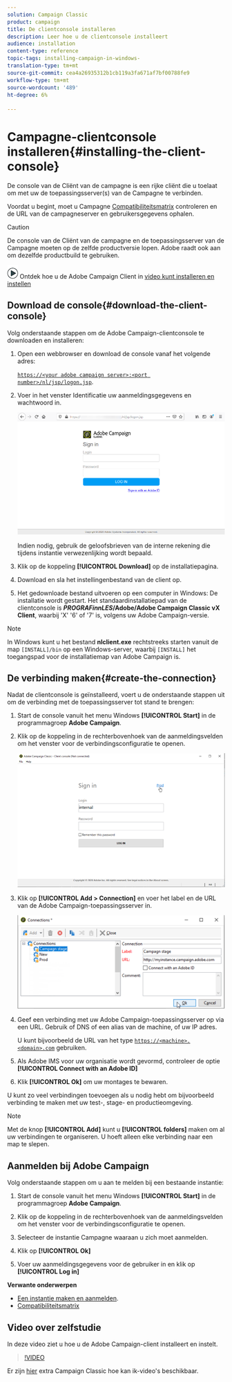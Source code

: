 ```yaml
---
solution: Campaign Classic
product: campaign
title: De clientconsole installeren
description: Leer hoe u de clientconsole installeert
audience: installation
content-type: reference
topic-tags: installing-campaign-in-windows-
translation-type: tm+mt
source-git-commit: cea4a26935312b1cb119a3fa671af7bf00788fe9
workflow-type: tm+mt
source-wordcount: '489'
ht-degree: 6%

---
```



# Campagne-clientconsole installeren{#installing-the-client-console}

De console van de Cliënt van de campagne is een rijke cliënt die u toelaat om met uw de toepassingsserver(s) van de Campagne te verbinden.

Voordat u begint, moet u Campagne [Compatibiliteitsmatrix](https://helpx.adobe.com/nl/campaign/kb/compatibility-matrix.html) controleren en de URL van de campagneserver en gebruikersgegevens ophalen.

>[!CAUTION]
>
>De console van de Cliënt van de campagne en de toepassingsserver van de Campagne moeten op de zelfde productversie lopen. Adobe raadt ook aan om dezelfde productbuild te gebruiken.

![](assets/do-not-localize/how-to-video.png) Ontdek hoe u de Adobe Campaign Client in  [video kunt installeren en instellen](#video)

## Download de console{#download-the-client-console}

Volg onderstaande stappen om de Adobe Campaign-clientconsole te downloaden en installeren:

1. Open een webbrowser en download de console vanaf het volgende adres:

   [`https://<your adobe campaign server>:<port number>/nl/jsp/logon.jsp`](https://myserver.adobe.com/nl/jsp/logon.jsp).

1. Voer in het venster Identificatie uw aanmeldingsgegevens en wachtwoord in.

   ![](assets/s_ncs_install_setup_download01.png)

   Indien nodig, gebruik de geloofsbrieven van de interne rekening die tijdens instantie verwezenlijking wordt bepaald.

1. Klik op de koppeling **[!UICONTROL Download]** op de installatiepagina.
1. Download en sla het instellingenbestand van de client op.
1. Het gedownloade bestand uitvoeren op een computer in Windows: De installatie wordt gestart. Het standaardinstallatiepad van de clientconsole is **$PROGRAFinnLES$/Adobe/Adobe Campaign Classic vX Client**, waarbij &#39;X&#39; &#39;6&#39; of &#39;7&#39; is, volgens uw Adobe Campaign-versie.

>[!NOTE]
>
>In Windows kunt u het bestand **nlclient.exe** rechtstreeks starten vanuit de map `[INSTALL]/bin` op een Windows-server, waarbij `[INSTALL]` het toegangspad voor de installatiemap van Adobe Campaign is.

## De verbinding maken{#create-the-connection}

Nadat de clientconsole is geïnstalleerd, voert u de onderstaande stappen uit om de verbinding met de toepassingsserver tot stand te brengen:

1. Start de console vanuit het menu Windows **[!UICONTROL Start]** in de programmagroep **Adobe Campaign**.

1. Klik op de koppeling in de rechterbovenhoek van de aanmeldingsvelden om het venster voor de verbindingsconfiguratie te openen.

   ![](assets/s_ncs_install_define_connection_01.png)

1. Klik op **[!UICONTROL Add > Connection]** en voer het label en de URL van de Adobe Campaign-toepassingsserver in.

   ![](assets/s_ncs_install_define_connection_02.png)

1. Geef een verbinding met uw Adobe Campaign-toepassingsserver op via een URL. Gebruik of DNS of een alias van de machine, of uw IP adres.

   U kunt bijvoorbeeld de URL van het type [`https://<machine>.<domain>.com`](https://myserver.adobe.com) gebruiken.

1. Als Adobe IMS voor uw organisatie wordt gevormd, controleer de optie **[!UICONTROL Connect with an Adobe ID]**

1. Klik **[!UICONTROL Ok]** om uw montages te bewaren.

U kunt zo veel verbindingen toevoegen als u nodig hebt om bijvoorbeeld verbinding te maken met uw test-, stage- en productieomgeving.

>[!NOTE]
>
>Met de knop **[!UICONTROL Add]** kunt u **[!UICONTROL folders]** maken om al uw verbindingen te organiseren. U hoeft alleen elke verbinding naar een map te slepen.

## Aanmelden bij Adobe Campaign

Volg onderstaande stappen om u aan te melden bij een bestaande instantie:

1. Start de console vanuit het menu Windows **[!UICONTROL Start]** in de programmagroep **Adobe Campaign**.

1. Klik op de koppeling in de rechterbovenhoek van de aanmeldingsvelden om het venster voor de verbindingsconfiguratie te openen.

1. Selecteer de instantie Campagne waaraan u zich moet aanmelden.

1. Klik op **[!UICONTROL Ok]**

1. Voer uw aanmeldingsgegevens voor de gebruiker in en klik op **[!UICONTROL Log in]**

**Verwante onderwerpen**

* [Een instantie maken en aanmelden](../../installation/using/creating-an-instance-and-logging-on.md).
* [Compatibiliteitsmatrix](https://helpx.adobe.com/campaign/kb/compatibility-matrix.html)

## Video over zelfstudie

In deze video ziet u hoe u de Adobe Campaign-client installeert en instelt.

>[!VIDEO](https://video.tv.adobe.com/v/35124?quality=12)

Er zijn [hier](https://experienceleague.adobe.com/docs/campaign-classic-learn/tutorials/overview.html?lang=nl) extra Campaign Classic hoe kan ik-video&#39;s beschikbaar.
